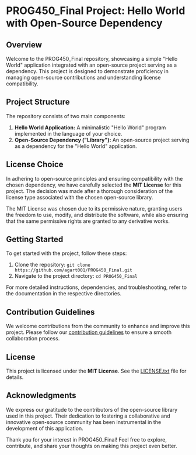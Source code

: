 # PROG450_Final Project: Hello World with Open-Source Dependency

## Overview

Welcome to the PROG450_Final repository, showcasing a simple "Hello World" application integrated with an open-source project serving as a dependency. This project is designed to demonstrate proficiency in managing open-source contributions and understanding license compatibility.

## Project Structure

The repository consists of two main components:

1. **Hello World Application:** A minimalistic "Hello World" program implemented in the language of your choice.
2. **Open-Source Dependency ("Library"):** An open-source project serving as a dependency for the "Hello World" application.

## License Choice

In adhering to open-source principles and ensuring compatibility with the chosen dependency, we have carefully selected the **MIT License** for this project. The decision was made after a thorough consideration of the license type associated with the chosen open-source library.

The MIT License was chosen due to its permissive nature, granting users the freedom to use, modify, and distribute the software, while also ensuring that the same permissive rights are granted to any derivative works.

## Getting Started

To get started with the project, follow these steps:

1. Clone the repository: `git clone https://github.com/agart001/PROG450_Final.git`
2. Navigate to the project directory: `cd PROG450_Final`

For more detailed instructions, dependencies, and troubleshooting, refer to the documentation in the respective directories.

## Contribution Guidelines

We welcome contributions from the community to enhance and improve this project. Please follow our [contribution guidelines](CONTRIBUTING.md) to ensure a smooth collaboration process.

## License

This project is licensed under the **MIT License**. See the [LICENSE.txt](LICENSE.txt) file for details.

## Acknowledgments

We express our gratitude to the contributors of the open-source library used in this project. Their dedication to fostering a collaborative and innovative open-source community has been instrumental in the development of this application.

Thank you for your interest in PROG450_Final! Feel free to explore, contribute, and share your thoughts on making this project even better.
